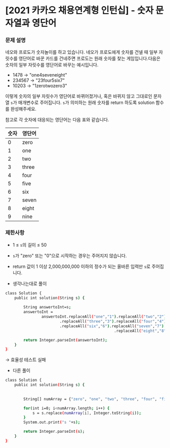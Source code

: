 # [2021 카카오 채용연계형 인턴십] - 숫자 문자열과 영단어

### 문제 설명

네오와 프로도가 숫자놀이를 하고 있습니다. 네오가 프로도에게 숫자를 건넬 때 일부 자릿수를 영단어로 바꾼 카드를 건네주면 프로도는 원래 숫자를 찾는 게임입니다.다음은 숫자의 일부 자릿수를 영단어로 바꾸는 예시입니다.

- 1478 → "one4seveneight"
- 234567 → "23four5six7"
- 10203 → "1zerotwozero3"

이렇게 숫자의 일부 자릿수가 영단어로 바뀌어졌거나, 혹은 바뀌지 않고 그대로인 문자열 `s`가 매개변수로 주어집니다. `s`가 의미하는 원래 숫자를 return 하도록 solution 함수를 완성해주세요.

참고로 각 숫자에 대응되는 영단어는 다음 표와 같습니다.

| 숫자 | 영단어 |
| --- | --- |
| 0 | zero |
| 1 | one |
| 2 | two |
| 3 | three |
| 4 | four |
| 5 | five |
| 6 | six |
| 7 | seven |
| 8 | eight |
| 9 | nine |

### 제한사항

- 1 ≤ `s`의 길이 ≤ 50
- `s`가 "zero" 또는 "0"으로 시작하는 경우는 주어지지 않습니다.
- return 값이 1 이상 2,000,000,000 이하의 정수가 되는 올바른 입력만 `s`로 주어집니다.

- 생각나는대로 풀이

```bash
class Solution {
    public int solution(String s) {
      
        String answertoInt=s;
        answertoInt =
                answertoInt.replaceAll("one","1").replaceAll("two","2")
                        .replaceAll("three","3").replaceAll("four","4").replaceAll("five","5")
                        .replaceAll("six","6").replaceAll("seven","7")
												.replaceAll("eight","8").replaceAll("nine","9");

        return Integer.parseInt(answertoInt);
    }
}
```

→ 효율성 테스트 실패

- 다른 풀이

```bash
class Solution {
    public int solution(String s) {
      
        
        String[] numArray = {"zero", "one", "two", "three", "four", "five", "six", "seven", "eight", "nine"};

        for(int i=0; i<numArray.length; i++) {
            s = s.replace(numArray[i], Integer.toString(i));
        }
        System.out.print("s "+s);

        return Integer.parseInt(s);
    }
}
```
